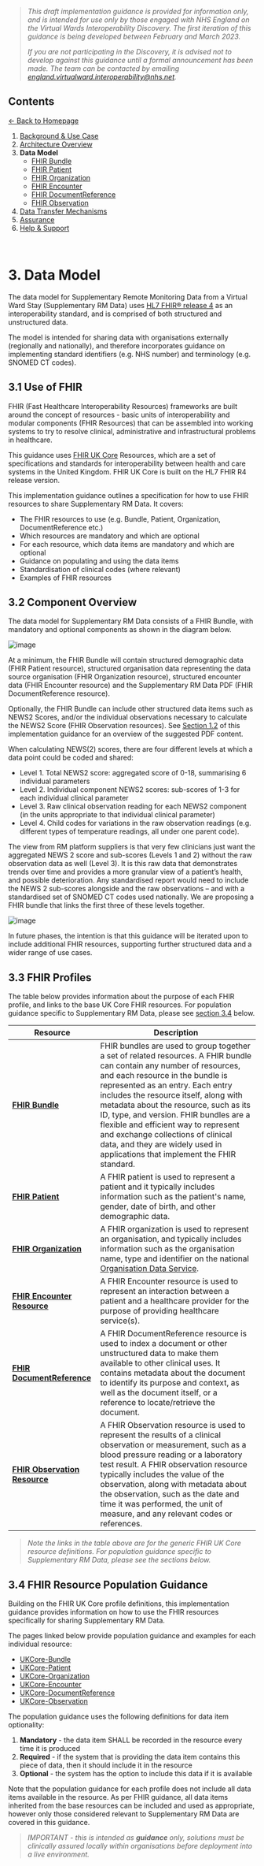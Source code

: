 > *This draft implementation guidance is provided for information only, and is intended for use only by those engaged with NHS England on the Virtual Wards Interoperability Discovery. The first iteration of this guidance is being developed between February and March 2023.* 
>
> *If you are not participating in the Discovery, it is advised not to develop against this guidance until a formal announcement has been made. The team can be contacted by emailing england.virtualward.interoperability@nhs.net.*


## Contents
[&larr; Back to Homepage](/README.md)
1. [Background & Use Case](/1_Background.md)
2. [Architecture Overview](/2_Architecture.md)
3. **Data Model**
    - [FHIR Bundle](/FHIR-Resources-Population-Guidance/FHIR-Bundle.md)
    - [FHIR Patient](/FHIR-Resources-Population-Guidance/FHIR-Patient.md)
    - [FHIR Organization](/FHIR-Resources-Population-Guidance/FHIR-Organization.md)
    - [FHIR Encounter](/FHIR-Resources-Population-Guidance/FHIR-Encounter.md)
    - [FHIR DocumentReference](/FHIR-Resources-Population-Guidance/FHIR-DocumentReference.md)
    - [FHIR Observation](/FHIR-Resources-Population-Guidance/FHIR-Observation.md)
4. [Data Transfer Mechanisms](/4_Data_Transfer_Mechanisms.md)
5. [Assurance](/5_Assurance.md)
6. [Help & Support](/6_Support.md)

<br>

# 3. Data Model

The data model for Supplementary Remote Monitoring Data from a Virtual Ward Stay (Supplementary RM Data) uses [HL7 FHIR® release 4](https://hl7.org/fhir/R4/overview.html) as an interoperability standard, and is comprised of both structured and unstructured data. 

The model is intended for sharing data with organisations externally (regionally and nationally), and therefore incorporates guidance on implementing standard identifiers (e.g. NHS number) and terminology (e.g. SNOMED CT codes).

## 3.1 Use of FHIR 

FHIR (Fast Healthcare Interoperability Resources) frameworks are built around the concept of resources - basic units of interoperability and modular components (FHIR Resources) that can be assembled into working systems to try to resolve clinical, administrative and infrastructural problems in healthcare. 

This guidance uses [FHIR UK Core](https://digital.nhs.uk/services/fhir-uk-core) Resources, which are a set of specifications and standards for interoperability between health and care systems in the United Kingdom. FHIR UK Core is built on the HL7 FHIR R4 release version. 

This implementation guidance outlines a specification for how to use FHIR resources to share Supplementary RM Data. It covers:
 - The FHIR resources to use (e.g. Bundle, Patient, Organization, DocumentReference etc.)
 - Which resources are mandatory and which are optional
 - For each resource, which data items are mandatory and which are optional
 - Guidance on populating and using the data items
 - Standardisation of clinical codes (where relevant)
 - Examples of FHIR resources

## 3.2 Component Overview

The data model for Supplementary RM Data consists of a FHIR Bundle, with mandatory and optional components as shown in the diagram below. 

![image](https://github.com/nhsengland/virtual-wards-draft-standards/blob/v0.6/Images/FHIR%20Bundle%20v6.png)

At a minimum, the FHIR Bundle will contain structured demographic data (FHIR Patient resource), structured organisation data representing the data source organisation (FHIR Organization resource), structured encounter data (FHIR Encounter resource) and the Supplementary RM Data PDF (FHIR DocumentReference resource).

Optionally, the FHIR Bundle can include other structured data items such as NEWS2 Scores, and/or the individual observations necessary to calculate the NEWS2 Score (FHIR Observation resources). See [Section 1.2](/1_Background.md#12-use-case) of this implementation guidance for an overview of the suggested PDF content.

When calculating NEWS(2) scores, there are four different levels at which a data point could be coded and shared:

- Level 1. Total NEWS2 score: aggregated score of 0-18, summarising 6 individual parameters
- Level 2. Individual component NEWS2 scores: sub-scores of 1-3 for each individual clinical parameter
- Level 3. Raw clinical observation reading for each NEWS2 component (in the units appropriate to that individual clinical parameter)
- Level 4. Child codes for variations in the raw observation readings (e.g. different types of temperature readings, all under one parent code).

The view from RM platform suppliers is that very few clinicians just want the aggregated NEWS 2 score and sub-scores (Levels 1 and 2) without the raw observation data as well (Level 3). It is this raw data that demonstrates trends over time and provides a more granular view of a patient’s health, and possible deterioration. Any standardised report would need to include the NEWS 2 sub-scores alongside and the raw observations – and with a standardised set of SNOMED CT codes used nationally. We are proposing a FHIR bundle that links the first three of these levels together.

![image](https://github.com/nhsengland/virtual-wards-draft-standards/blob/v0.6/Images/Observations%20diagram.drawio%20(1).png)

In future phases, the intention is that this guidance will be iterated upon to include additional FHIR resources, supporting further structured data and a wider range of use cases.

## 3.3 FHIR Profiles

The table below provides information about the purpose of each FHIR profile, and links to the base UK Core FHIR resources. For population guidance specific to Supplementary RM Data, please see [section 3.4](#34-fhir-resource-population-guidance) below.

|Resource|Description|
|--------|-----------|
|[**FHIR Bundle**](https://simplifier.net/HL7FHIRUKCoreR4/UKCoreBundle/~overview)|FHIR bundles are used to group together a set of related resources. A FHIR bundle can contain any number of resources, and each resource in the bundle is represented as an entry. Each entry includes the resource itself, along with metadata about the resource, such as its ID, type, and version. FHIR bundles are a flexible and efficient way to represent and exchange collections of clinical data, and they are widely used in applications that implement the FHIR standard.|
|[**FHIR Patient**](https://simplifier.net/hl7fhirukcorer4/ukcorepatient)|A FHIR patient is used to represent a patient and it typically includes information such as the patient's name, gender, date of birth, and other demographic data.|
|[**FHIR Organization**](https://simplifier.net/hl7fhirukcorer4/ukcoreorganization)|A FHIR organization is used to represent an organisation, and typically includes information such as the organisation name, type and identifier on the national [Organisation Data Service](https://digital.nhs.uk/services/organisation-data-service/about-the-organisation-data-service).|
|[**FHIR Encounter Resource**](https://simplifier.net/hl7fhirukcorer4/ukcoreencounter)|A FHIR Encounter resource is used to represent an interaction between a patient and a healthcare provider for the purpose of providing healthcare service(s).|
|[**FHIR DocumentReference**](https://simplifier.net/hl7fhirukcorer4/ukcoredocumentreference)|A FHIR DocumentReference resource is used to index a document or other unstructured data to make them available to other clinical uses. It contains metadata about the document to identify its purpose and context, as well as the document itself, or a reference to locate/retrieve the document. |
|[**FHIR Observation Resource**](https://simplifier.net/hl7fhirukcorer4/ukcoreobservation)|A FHIR Observation resource is used to represent the results of a clinical observation or measurement, such as a blood pressure reading or a laboratory test result. A FHIR observation resource typically includes the value of the observation, along with metadata about the observation, such as the date and time it was performed, the unit of measure, and any relevant codes or references.|

> *Note the links in the table above are for the generic FHIR UK Core resource definitions. For population guidance specific to Supplementary RM Data, please see the sections below.*

## 3.4 FHIR Resource Population Guidance

Building on the FHIR UK Core profile definitions, this implementation guidance provides information on how to use the FHIR resources specifically for sharing Supplementary RM Data.

The pages linked below provide population guidance and examples for each individual resource: 

- [UKCore-Bundle](/FHIR-Resources-Population-Guidance/FHIR-Bundle.md)
- [UKCore-Patient](/FHIR-Resources-Population-Guidance/FHIR-Patient.md)
- [UKCore-Organization](/FHIR-Resources-Population-Guidance/FHIR-Organization.md)
- [UKCore-Encounter](/FHIR-Resources-Population-Guidance/FHIR-Encounter.md)
- [UKCore-DocumentReference](/FHIR-Resources-Population-Guidance/FHIR-DocumentReference.md)
- [UKCore-Observation](/FHIR-Resources-Population-Guidance/FHIR-Observation.md)

The population guidance uses the following definitions for data item optionality:

1. **Mandatory** - the data item SHALL be recorded in the resource every time it is produced
2. **Required** - if the system that is providing the data item contains this piece of data, then it should include it in the resource
3. **Optional** - the system has the option to include this data if it is available

Note that the population guidance for each profile does not include all data items available in the resource. As per FHIR guidance, all data items inherited from the base resources can be included and used as appropriate, however only those considered relevant to Supplementary RM Data are covered in this guidance.

> *IMPORTANT - this is intended as **guidance** only, solutions must be clinically assured locally within organisations before deployment into a live environment.*
